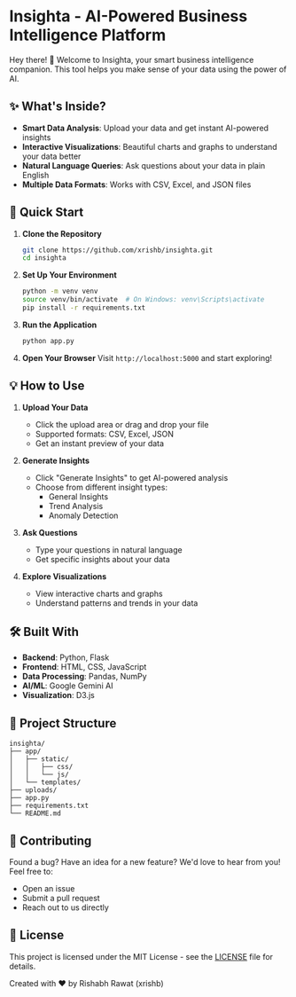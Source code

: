 # Insighta - AI-Powered Business Intelligence Platform

Hey there! 👋 Welcome to Insighta, your smart business intelligence companion. This tool helps you make sense of your data using the power of AI.

## ✨ What's Inside?

- **Smart Data Analysis**: Upload your data and get instant AI-powered insights
- **Interactive Visualizations**: Beautiful charts and graphs to understand your data better
- **Natural Language Queries**: Ask questions about your data in plain English
- **Multiple Data Formats**: Works with CSV, Excel, and JSON files

## 🚀 Quick Start

1. **Clone the Repository**
   ```bash
   git clone https://github.com/xrishb/insighta.git
   cd insighta
   ```

2. **Set Up Your Environment**
   ```bash
   python -m venv venv
   source venv/bin/activate  # On Windows: venv\Scripts\activate
   pip install -r requirements.txt
   ```

3. **Run the Application**
   ```bash
   python app.py
   ```

4. **Open Your Browser**
   Visit `http://localhost:5000` and start exploring!

## 💡 How to Use

1. **Upload Your Data**
   - Click the upload area or drag and drop your file
   - Supported formats: CSV, Excel, JSON
   - Get an instant preview of your data

2. **Generate Insights**
   - Click "Generate Insights" to get AI-powered analysis
   - Choose from different insight types:
     - General Insights
     - Trend Analysis
     - Anomaly Detection

3. **Ask Questions**
   - Type your questions in natural language
   - Get specific insights about your data

4. **Explore Visualizations**
   - View interactive charts and graphs
   - Understand patterns and trends in your data

## 🛠️ Built With

- **Backend**: Python, Flask
- **Frontend**: HTML, CSS, JavaScript
- **Data Processing**: Pandas, NumPy
- **AI/ML**: Google Gemini AI
- **Visualization**: D3.js

## 🔧 Project Structure

```
insighta/
├── app/
│   ├── static/
│   │   ├── css/
│   │   └── js/
│   └── templates/
├── uploads/
├── app.py
├── requirements.txt
└── README.md
```

## 🤝 Contributing

Found a bug? Have an idea for a new feature? We'd love to hear from you! Feel free to:
- Open an issue
- Submit a pull request
- Reach out to us directly

## 📝 License

This project is licensed under the MIT License - see the [LICENSE](LICENSE) file for details.


Created with ❤️ by Rishabh Rawat (xrishb)